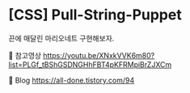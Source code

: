 # [CSS] Pull-String-Puppet
끈에 매달린 마리오네트 구현해보자.

🎁 참고영상 https://youtu.be/XNxkVVK6m80?list=PLGf_tBShGSDNGHhFBT4pKFRMpiBrZJXCm

🧷 Blog https://all-done.tistory.com/94



